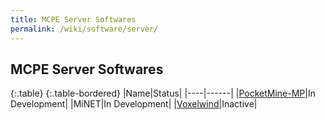```yaml
---
title: MCPE Server Softwares
permalink: /wiki/software/server/
---
```

## MCPE Server Softwares

{:.table}
{:.table-bordered}
|Name|Status|
|----|------|
|[PocketMine-MP](../pocketmine/)|In Development|
|MiNET|In Development|
|[Voxelwind](../voxelwind/)|Inactive|
